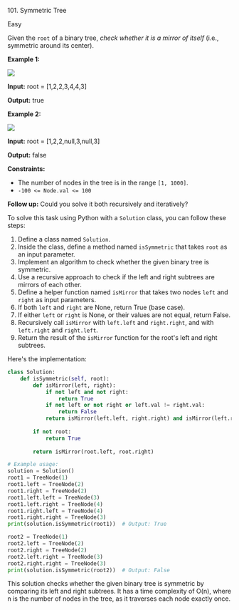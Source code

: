 101\. Symmetric Tree

Easy

Given the `root` of a binary tree, _check whether it is a mirror of itself_ (i.e., symmetric around its center).

**Example 1:**

![](https://assets.leetcode.com/uploads/2021/02/19/symtree1.jpg)

**Input:** root = [1,2,2,3,4,4,3]

**Output:** true 

**Example 2:**

![](https://assets.leetcode.com/uploads/2021/02/19/symtree2.jpg)

**Input:** root = [1,2,2,null,3,null,3]

**Output:** false 

**Constraints:**

*   The number of nodes in the tree is in the range `[1, 1000]`.
*   `-100 <= Node.val <= 100`

**Follow up:** Could you solve it both recursively and iteratively?

To solve this task using Python with a `Solution` class, you can follow these steps:

1. Define a class named `Solution`.
2. Inside the class, define a method named `isSymmetric` that takes `root` as an input parameter.
3. Implement an algorithm to check whether the given binary tree is symmetric.
4. Use a recursive approach to check if the left and right subtrees are mirrors of each other.
5. Define a helper function named `isMirror` that takes two nodes `left` and `right` as input parameters.
6. If both `left` and `right` are None, return True (base case).
7. If either `left` or `right` is None, or their values are not equal, return False.
8. Recursively call `isMirror` with `left.left` and `right.right`, and with `left.right` and `right.left`.
9. Return the result of the `isMirror` function for the root's left and right subtrees.

Here's the implementation:

```python
class Solution:
    def isSymmetric(self, root):
        def isMirror(left, right):
            if not left and not right:
                return True
            if not left or not right or left.val != right.val:
                return False
            return isMirror(left.left, right.right) and isMirror(left.right, right.left)
        
        if not root:
            return True
        
        return isMirror(root.left, root.right)

# Example usage:
solution = Solution()
root1 = TreeNode(1)
root1.left = TreeNode(2)
root1.right = TreeNode(2)
root1.left.left = TreeNode(3)
root1.left.right = TreeNode(4)
root1.right.left = TreeNode(4)
root1.right.right = TreeNode(3)
print(solution.isSymmetric(root1))  # Output: True

root2 = TreeNode(1)
root2.left = TreeNode(2)
root2.right = TreeNode(2)
root2.left.right = TreeNode(3)
root2.right.right = TreeNode(3)
print(solution.isSymmetric(root2))  # Output: False
```

This solution checks whether the given binary tree is symmetric by comparing its left and right subtrees. It has a time complexity of O(n), where n is the number of nodes in the tree, as it traverses each node exactly once.
